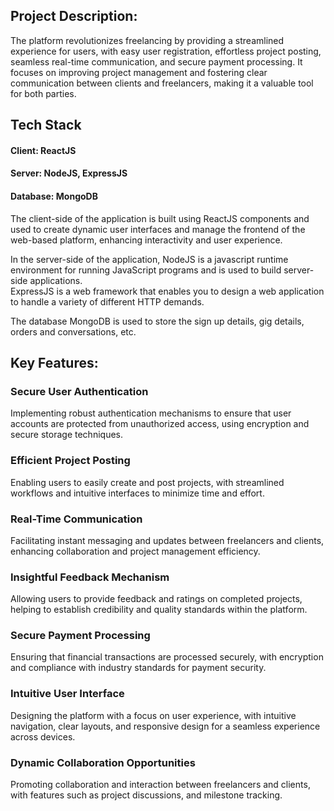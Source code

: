 ## Project Description:

The platform revolutionizes freelancing by providing a streamlined experience for users, with easy user registration, effortless project posting, seamless real-time communication, and secure payment processing. It focuses on improving project management and fostering clear communication between clients and freelancers, making it a valuable tool for both parties.

## Tech Stack
#### Client: ReactJS

#### Server: NodeJS, ExpressJS

#### Database: MongoDB

The client-side of the application is built using ReactJS components and used to create dynamic user interfaces and manage the frontend of the web-based platform, enhancing interactivity and user experience.

In the server-side of the application, NodeJS is a javascript runtime environment for running JavaScript programs and is used to build server-side applications.  
ExpressJS is a web framework that enables you to design a web application to handle a variety of different HTTP demands.

The database MongoDB is used to store the sign up details, gig details, orders and conversations, etc.

## Key Features:
### Secure User Authentication
Implementing robust authentication mechanisms to ensure that user accounts are protected from unauthorized access, using encryption and secure storage techniques.

### Efficient Project Posting
Enabling users to easily create and post projects, with streamlined workflows and intuitive interfaces to minimize time and effort.

### Real-Time Communication
Facilitating instant messaging and updates between freelancers and clients, enhancing collaboration and project management efficiency.

### Insightful Feedback Mechanism
Allowing users to provide feedback and ratings on completed projects, helping to establish credibility and quality standards within the platform.

### Secure Payment Processing
Ensuring that financial transactions are processed securely, with encryption and compliance with industry standards for payment security.

### Intuitive User Interface
Designing the platform with a focus on user experience, with intuitive navigation, clear layouts, and responsive design for a seamless experience across devices.

### Dynamic Collaboration Opportunities
Promoting collaboration and interaction between freelancers and clients, with features such as project discussions, and milestone tracking.
